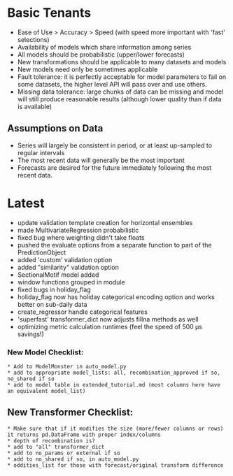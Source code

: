 # Basic Tenants
* Ease of Use > Accuracy > Speed (with speed more important with 'fast' selections)
* Availability of models which share information among series
* All models should be probabilistic (upper/lower forecasts)
* New transformations should be applicable to many datasets and models
* New models need only be sometimes applicable
* Fault tolerance: it is perfectly acceptable for model parameters to fail on some datasets, the higher level API will pass over and use others.
* Missing data tolerance: large chunks of data can be missing and model will still produce reasonable results (although lower quality than if data is available)

## Assumptions on Data
* Series will largely be consistent in period, or at least up-sampled to regular intervals
* The most recent data will generally be the most important
* Forecasts are desired for the future immediately following the most recent data.

# Latest
* update validation template creation for horizontal ensembles
* made MultivariateRegression probabilistic
* fixed bug where weighting didn't take floats
* pushed the evaluate options from a separate function to part of the PredictionObject
* added 'custom' validation option
* added "similarity" validation option
* SectionalMotif model added
* window functions grouped in module
* fixed bugs in holiday_flag
* holiday_flag now has holiday categorical encoding option and works better on sub-daily data
* create_regressor handle categorical features
* 'superfast' transformer_dict now adjusts fillna methods as well
* optimizing metric calculation runtimes (feel the speed of 500 µs savings!)

### New Model Checklist:
	* Add to ModelMonster in auto_model.py
	* add to appropriate model_lists: all, recombination_approved if so, no_shared if so
	* add to model table in extended_tutorial.md (most columns here have an equivalent model_list)

## New Transformer Checklist:
	* Make sure that if it modifies the size (more/fewer columns or rows) it returns pd.DataFrame with proper index/columns
	* depth of recombination is?
	* add to "all" transformer_dict
	* add to no_params or external if so
	* add to no_shared if so, in auto_model.py
	* oddities_list for those with forecast/original transform difference
